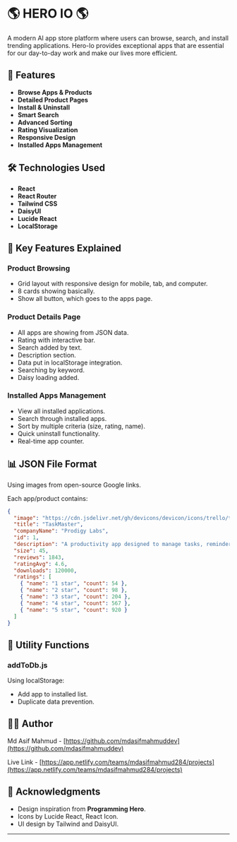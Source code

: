 # 🌎 HERO IO 🌎

A modern AI app store platform where users can browse, search, and install trending applications. Hero-Io provides exceptional apps that are essential for our day-to-day work and make our lives more efficient.

## 📱 Features

- **Browse Apps & Products** 
- **Detailed Product Pages** 
- **Install & Uninstall** 
- **Smart Search** 
- **Advanced Sorting** 
- **Rating Visualization** 
- **Responsive Design** 
- **Installed Apps Management** 

## 🛠️ Technologies Used

- **React** 
- **React Router** 
- **Tailwind CSS** 
- **DaisyUI** 
- **Lucide React** 
- **LocalStorage** 

## 🎯 Key Features Explained

### Product Browsing
- Grid layout with responsive design for mobile, tab, and computer. 
- 8 cards showing basically. 
- Show all button, which goes to the apps page.

### Product Details Page
- All apps are showing from JSON data. 
- Rating with interactive bar. 
- Search added by text. 
- Description section.
- Data put in localStorage integration. 
- Searching by keyword.
- Daisy loading added. 

### Installed Apps Management
- View all installed applications.
- Search through installed apps.
- Sort by multiple criteria (size, rating, name).
- Quick uninstall functionality.
- Real-time app counter.
 
## 📊 JSON File Format 

Using images from open-source Google links.

Each app/product contains:
```json
{
  "image": "https://cdn.jsdelivr.net/gh/devicons/devicon/icons/trello/trello-plain.svg",
  "title": "TaskMaster",
  "companyName": "Prodigy Labs",
  "id": 1,
  "description": "A productivity app designed to manage tasks, reminders, and projects efficiently.",
  "size": 45,
  "reviews": 1843,
  "ratingAvg": 4.6,
  "downloads": 120000,
  "ratings": [
    { "name": "1 star", "count": 54 },
    { "name": "2 star", "count": 98 },
    { "name": "3 star", "count": 204 },
    { "name": "4 star", "count": 567 },
    { "name": "5 star", "count": 920 }
  ]
}
```

## 🔧 Utility Functions

### addToDb.js
Using localStorage:
- Add app to installed list. 
- Duplicate data prevention. 
 
## 👨‍💻 Author

Md Asif Mahmud - [https://github.com/mdasifmahmuddev](https://github.com/mdasifmahmuddev)

Live Link - [https://app.netlify.com/teams/mdasifmahmud284/projects](https://app.netlify.com/teams/mdasifmahmud284/projects)




## 🙏 Acknowledgments

- Design inspiration from **Programming Hero**.
- Icons by Lucide React, React Icon. 
- UI design by Tailwind and DaisyUI. 

---
